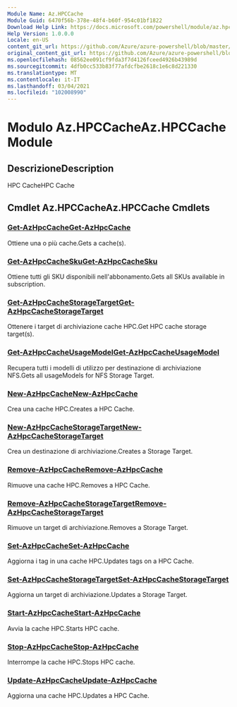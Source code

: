 ```yaml
---
Module Name: Az.HPCCache
Module Guid: 6470f56b-378e-48f4-b60f-954c01bf1822
Download Help Link: https://docs.microsoft.com/powershell/module/az.hpccache
Help Version: 1.0.0.0
Locale: en-US
content_git_url: https://github.com/Azure/azure-powershell/blob/master/src/HPCCache/HPCCache/help/Az.HPCCache.md
original_content_git_url: https://github.com/Azure/azure-powershell/blob/master/src/HPCCache/HPCCache/help/Az.HPCCache.md
ms.openlocfilehash: 08562ee091cf9fda3f7d4126fceed4926b43989d
ms.sourcegitcommit: 4dfb0cc533b83f77afdcfbe2618c1e6c8d221330
ms.translationtype: MT
ms.contentlocale: it-IT
ms.lasthandoff: 03/04/2021
ms.locfileid: "102008990"
---
```

# <span data-ttu-id="5c42d-101">Modulo Az.HPCCache</span><span class="sxs-lookup"><span data-stu-id="5c42d-101">Az.HPCCache Module</span></span>
## <span data-ttu-id="5c42d-102">Descrizione</span><span class="sxs-lookup"><span data-stu-id="5c42d-102">Description</span></span>
<span data-ttu-id="5c42d-103">HPC Cache</span><span class="sxs-lookup"><span data-stu-id="5c42d-103">HPC Cache</span></span>

## <span data-ttu-id="5c42d-104">Cmdlet Az.HPCCache</span><span class="sxs-lookup"><span data-stu-id="5c42d-104">Az.HPCCache Cmdlets</span></span>
### [<span data-ttu-id="5c42d-105">Get-AzHpcCache</span><span class="sxs-lookup"><span data-stu-id="5c42d-105">Get-AzHpcCache</span></span>](Get-AzHpcCache.md)
<span data-ttu-id="5c42d-106">Ottiene una o più cache.</span><span class="sxs-lookup"><span data-stu-id="5c42d-106">Gets a cache(s).</span></span>

### [<span data-ttu-id="5c42d-107">Get-AzHpcCacheSku</span><span class="sxs-lookup"><span data-stu-id="5c42d-107">Get-AzHpcCacheSku</span></span>](Get-AzHpcCacheSku.md)
<span data-ttu-id="5c42d-108">Ottiene tutti gli SKU disponibili nell'abbonamento.</span><span class="sxs-lookup"><span data-stu-id="5c42d-108">Gets all SKUs available in subscription.</span></span>

### [<span data-ttu-id="5c42d-109">Get-AzHpcCacheStorageTarget</span><span class="sxs-lookup"><span data-stu-id="5c42d-109">Get-AzHpcCacheStorageTarget</span></span>](Get-AzHpcCacheStorageTarget.md)
<span data-ttu-id="5c42d-110">Ottenere i target di archiviazione cache HPC.</span><span class="sxs-lookup"><span data-stu-id="5c42d-110">Get HPC cache storage target(s).</span></span>

### [<span data-ttu-id="5c42d-111">Get-AzHpcCacheUsageModel</span><span class="sxs-lookup"><span data-stu-id="5c42d-111">Get-AzHpcCacheUsageModel</span></span>](Get-AzHpcCacheUsageModel.md)
<span data-ttu-id="5c42d-112">Recupera tutti i modelli di utilizzo per destinazione di archiviazione NFS.</span><span class="sxs-lookup"><span data-stu-id="5c42d-112">Gets all usageModels for NFS Storage Target.</span></span>

### [<span data-ttu-id="5c42d-113">New-AzHpcCache</span><span class="sxs-lookup"><span data-stu-id="5c42d-113">New-AzHpcCache</span></span>](New-AzHpcCache.md)
<span data-ttu-id="5c42d-114">Crea una cache HPC.</span><span class="sxs-lookup"><span data-stu-id="5c42d-114">Creates a HPC Cache.</span></span>

### [<span data-ttu-id="5c42d-115">New-AzHpcCacheStorageTarget</span><span class="sxs-lookup"><span data-stu-id="5c42d-115">New-AzHpcCacheStorageTarget</span></span>](New-AzHpcCacheStorageTarget.md)
<span data-ttu-id="5c42d-116">Crea un destinazione di archiviazione.</span><span class="sxs-lookup"><span data-stu-id="5c42d-116">Creates a Storage Target.</span></span>

### [<span data-ttu-id="5c42d-117">Remove-AzHpcCache</span><span class="sxs-lookup"><span data-stu-id="5c42d-117">Remove-AzHpcCache</span></span>](Remove-AzHpcCache.md)
<span data-ttu-id="5c42d-118">Rimuove una cache HPC.</span><span class="sxs-lookup"><span data-stu-id="5c42d-118">Removes a HPC Cache.</span></span>

### [<span data-ttu-id="5c42d-119">Remove-AzHpcCacheStorageTarget</span><span class="sxs-lookup"><span data-stu-id="5c42d-119">Remove-AzHpcCacheStorageTarget</span></span>](Remove-AzHpcCacheStorageTarget.md)
<span data-ttu-id="5c42d-120">Rimuove un target di archiviazione.</span><span class="sxs-lookup"><span data-stu-id="5c42d-120">Removes a Storage Target.</span></span>

### [<span data-ttu-id="5c42d-121">Set-AzHpcCache</span><span class="sxs-lookup"><span data-stu-id="5c42d-121">Set-AzHpcCache</span></span>](Set-AzHpcCache.md)
<span data-ttu-id="5c42d-122">Aggiorna i tag in una cache HPC.</span><span class="sxs-lookup"><span data-stu-id="5c42d-122">Updates tags on a HPC Cache.</span></span>

### [<span data-ttu-id="5c42d-123">Set-AzHpcCacheStorageTarget</span><span class="sxs-lookup"><span data-stu-id="5c42d-123">Set-AzHpcCacheStorageTarget</span></span>](Set-AzHpcCacheStorageTarget.md)
<span data-ttu-id="5c42d-124">Aggiorna un target di archiviazione.</span><span class="sxs-lookup"><span data-stu-id="5c42d-124">Updates a Storage Target.</span></span>

### [<span data-ttu-id="5c42d-125">Start-AzHpcCache</span><span class="sxs-lookup"><span data-stu-id="5c42d-125">Start-AzHpcCache</span></span>](Start-AzHpcCache.md)
<span data-ttu-id="5c42d-126">Avvia la cache HPC.</span><span class="sxs-lookup"><span data-stu-id="5c42d-126">Starts HPC cache.</span></span>

### [<span data-ttu-id="5c42d-127">Stop-AzHpcCache</span><span class="sxs-lookup"><span data-stu-id="5c42d-127">Stop-AzHpcCache</span></span>](Stop-AzHpcCache.md)
<span data-ttu-id="5c42d-128">Interrompe la cache HPC.</span><span class="sxs-lookup"><span data-stu-id="5c42d-128">Stops HPC cache.</span></span>

### [<span data-ttu-id="5c42d-129">Update-AzHpcCache</span><span class="sxs-lookup"><span data-stu-id="5c42d-129">Update-AzHpcCache</span></span>](Update-AzHpcCache.md)
<span data-ttu-id="5c42d-130">Aggiorna una cache HPC.</span><span class="sxs-lookup"><span data-stu-id="5c42d-130">Updates a HPC Cache.</span></span>

